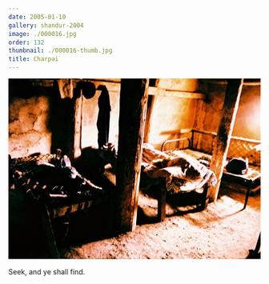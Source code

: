 ```yaml
---
date: 2005-01-10
gallery: shandur-2004
image: ./000016.jpg
order: 132
thumbnail: ./000016-thumb.jpg
title: Charpai
---
```


![Charpai](./000016.jpg)

Seek, and ye shall find.